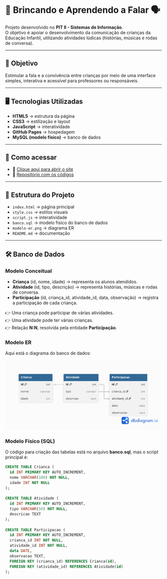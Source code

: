 
# 🎲 Brincando e Aprendendo a Falar 🗣️

Projeto desenvolvido no **PIT II - Sistemas de Informação**.  
O objetivo é apoiar o desenvolvimento da comunicação de crianças da Educação Infantil, utilizando atividades lúdicas (histórias, músicas e rodas de conversa).

---

## 🌟 Objetivo
Estimular a fala e a convivência entre crianças por meio de uma interface simples, interativa e acessível para professores ou responsáveis.

---

## 🖥️ Tecnologias Utilizadas
- **HTML5** → estrutura da página  
- **CSS3** → estilização e layout  
- **JavaScript** → interatividade  
- **GitHub Pages** → hospedagem  
- **MySQL (modelo físico)** → banco de dados  

---

## 🚀 Como acessar
- 🔗 [Clique aqui para abrir o site](https://yarxcat.github.io/brincando-falando/)
- 📂 [Repositório com os códigos](https://github.com/SEUUSUARIO/NOMEDOREPOSITORIO)  

---

## 📂 Estrutura do Projeto
- `index.html` → página principal  
- `style.css` → estilos visuais  
- `script.js` → interatividade  
- `banco.sql` → modelo físico do banco de dados  
- `modelo-er.png` → diagrama ER  
- `README.md` → documentação  

---

## 🛠️ Banco de Dados

### Modelo Conceitual
- **Criança** (id, nome, idade) → representa os alunos atendidos.  
- **Atividade** (id, tipo, descrição) → representa histórias, músicas e rodas de conversa.  
- **Participação** (id, criança_id, atividade_id, data, observação) → registra a participação de cada criança.  

👉 Uma criança pode participar de várias atividades.  
👉 Uma atividade pode ter várias crianças.  
👉 Relação **N:N**, resolvida pela entidade **Participação**.  

### Modelo ER
Aqui está o diagrama do banco de dados:  

![Modelo ER](./modelo-er.png)

### Modelo Físico (SQL)
O código para criação das tabelas está no arquivo **banco.sql**, mas o script principal é:  

```sql
CREATE TABLE Crianca (
  id INT PRIMARY KEY AUTO_INCREMENT,
  nome VARCHAR(100) NOT NULL,
  idade INT NOT NULL
);

CREATE TABLE Atividade (
  id INT PRIMARY KEY AUTO_INCREMENT,
  tipo VARCHAR(50) NOT NULL,
  descricao TEXT
);

CREATE TABLE Participacao (
  id INT PRIMARY KEY AUTO_INCREMENT,
  crianca_id INT NOT NULL,
  atividade_id INT NOT NULL,
  data DATE,
  observacao TEXT,
  FOREIGN KEY (crianca_id) REFERENCES Crianca(id),
  FOREIGN KEY (atividade_id) REFERENCES Atividade(id)
);
